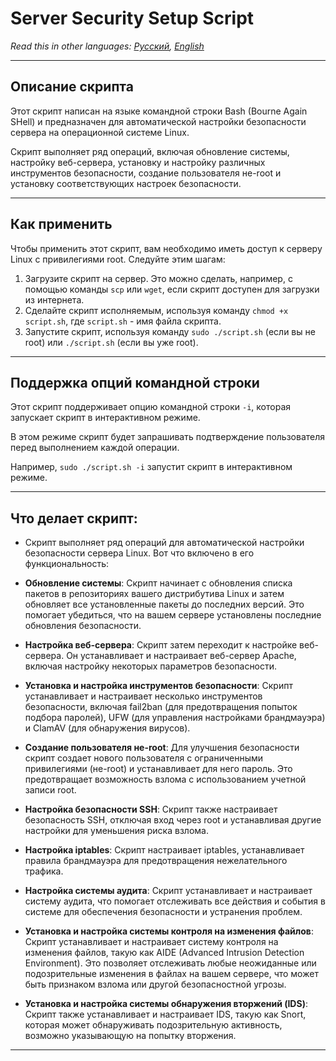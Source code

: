 # Server Security Setup Script

*Read this in other languages: [Русский](README.md), [English](README.en.md)*

---

## Описание скрипта

Этот скрипт написан на языке командной строки Bash (Bourne Again SHell) и предназначен для автоматической настройки безопасности сервера на операционной системе Linux.

Скрипт выполняет ряд операций, включая обновление системы, настройку веб-сервера, установку и настройку различных инструментов безопасности, создание пользователя не-root и установку соответствующих настроек безопасности.

---

## Как применить

Чтобы применить этот скрипт, вам необходимо иметь доступ к серверу Linux с привилегиями root. Следуйте этим шагам:

1. Загрузите скрипт на сервер. Это можно сделать, например, с помощью команды `scp` или `wget`, если скрипт доступен для загрузки из интернета.
2. Сделайте скрипт исполняемым, используя команду `chmod +x script.sh`, где `script.sh` - имя файла скрипта.
3. Запустите скрипт, используя команду `sudo ./script.sh` (если вы не root) или `./script.sh` (если вы уже root).

---

## Поддержка опций командной строки

Этот скрипт поддерживает опцию командной строки `-i`, которая запускает скрипт в интерактивном режиме.

В этом режиме скрипт будет запрашивать подтверждение пользователя перед выполнением каждой операции.

Например, `sudo ./script.sh -i` запустит скрипт в интерактивном режиме.

---

## Что делает скрипт:

- Скрипт выполняет ряд операций для автоматической настройки безопасности сервера Linux. Вот что включено в его функциональность:

- **Обновление системы**: Скрипт начинает с обновления списка пакетов в репозиториях вашего дистрибутива Linux и затем обновляет все установленные пакеты до последних версий. Это помогает убедиться, что на вашем сервере установлены последние обновления безопасности.

- **Настройка веб-сервера**: Скрипт затем переходит к настройке веб-сервера. Он устанавливает и настраивает веб-сервер Apache, включая настройку некоторых параметров безопасности.

- **Установка и настройка инструментов безопасности**: Скрипт устанавливает и настраивает несколько инструментов безопасности, включая fail2ban (для предотвращения попыток подбора паролей), UFW (для управления настройками брандмауэра) и ClamAV (для обнаружения вирусов).

- **Создание пользователя не-root**: Для улучшения безопасности скрипт создает нового пользователя с ограниченными привилегиями (не-root) и устанавливает для него пароль. Это предотвращает возможность взлома с использованием учетной записи root.

- **Настройка безопасности SSH**: Скрипт также настраивает безопасность SSH, отключая вход через root и устанавливая другие настройки для уменьшения риска взлома.

- **Настройка iptables**: Скрипт настраивает iptables, устанавливает правила брандмауэра для предотвращения нежелательного трафика.

- **Настройка системы аудита**: Скрипт устанавливает и настраивает систему аудита, что помогает отслеживать все действия и события в системе для обеспечения безопасности и устранения проблем.

- **Установка и настройка системы контроля на изменения файлов**: Скрипт устанавливает и настраивает систему контроля на изменения файлов, такую как AIDE (Advanced Intrusion Detection Environment). Это позволяет отслеживать любые неожиданные или подозрительные изменения в файлах на вашем сервере, что может быть признаком взлома или другой безопасностной угрозы.

- **Установка и настройка системы обнаружения вторжений (IDS)**: Скрипт также устанавливает и настраивает IDS, такую как Snort, которая может обнаруживать подозрительную активность, возможно указывающую на попытку вторжения.

---
